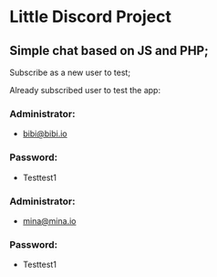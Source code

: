 

# Little Discord Project

## Simple chat based on JS and PHP;

Subscribe as a new user to test;

Already subscribed user to test the app:

### Administrator:
-   bibi@bibi.io

### Password:
-   Testtest1

### Administrator:
-   mina@mina.io

### Password:
-   Testtest1



